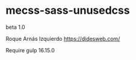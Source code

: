 # mecss-sass-unusedcss
beta 1.0

Roque Arnás Izquierdo
https://didesweb.com/

Require gulp 16.15.0

